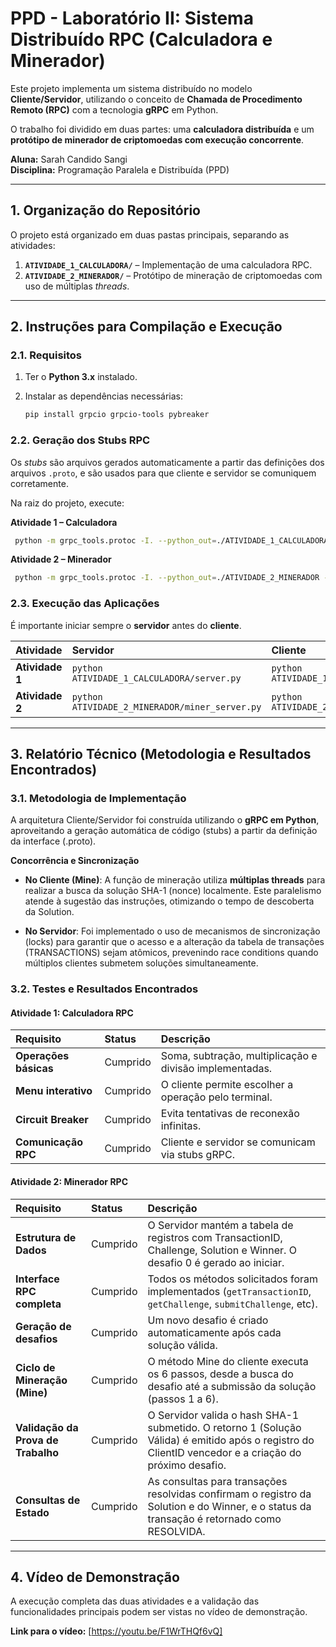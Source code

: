 # PPD - Laboratório II: Sistema Distribuído RPC (Calculadora e Minerador)

Este projeto implementa um sistema distribuído no modelo **Cliente/Servidor**, utilizando o conceito de **Chamada de Procedimento Remoto (RPC)** com a tecnologia **gRPC** em Python.  

O trabalho foi dividido em duas partes: uma **calculadora distribuída** e um **protótipo de minerador de criptomoedas com execução concorrente**.

**Aluna:** Sarah Candido Sangi  
**Disciplina:** Programação Paralela e Distribuída (PPD)

---

## 1. Organização do Repositório

O projeto está organizado em duas pastas principais, separando as atividades:

1. **`ATIVIDADE_1_CALCULADORA/`** – Implementação de uma calculadora RPC.  
2. **`ATIVIDADE_2_MINERADOR/`** – Protótipo de mineração de criptomoedas com uso de múltiplas *threads*.

---

## 2. Instruções para Compilação e Execução

### 2.1. Requisitos

1. Ter o **Python 3.x** instalado.  
2. Instalar as dependências necessárias:
      
    ```bash
    pip install grpcio grpcio-tools pybreaker
    ```

### 2.2. Geração dos Stubs RPC

Os *stubs* são arquivos gerados automaticamente a partir das definições dos arquivos `.proto`, e são usados para que cliente e servidor se comuniquem corretamente.

Na raiz do projeto, execute:

**Atividade 1 – Calculadora**
   
   ```bash
    python -m grpc_tools.protoc -I. --python_out=./ATIVIDADE_1_CALCULADORA --grpc_python_out=./ATIVIDADE_1_CALCULADORA ATIVIDADE_1_CALCULADORA/grpcCalc.proto
   ```
    
**Atividade 2 – Minerador**

   ```bash
    python -m grpc_tools.protoc -I. --python_out=./ATIVIDADE_2_MINERADOR --grpc_python_out=./ATIVIDADE_2_MINERADOR ATIVIDADE_2_MINERADOR/miner.proto
   ```

### 2.3. Execução das Aplicações

É importante iniciar sempre o **servidor** antes do **cliente**.

| Atividade | Servidor | Cliente |
|:-----------|:----------|:----------|
| **Atividade 1** | `python ATIVIDADE_1_CALCULADORA/server.py` | `python ATIVIDADE_1_CALCULADORA/client.py` |
| **Atividade 2** | `python ATIVIDADE_2_MINERADOR/miner_server.py` | `python ATIVIDADE_2_MINERADOR/miner_client.py` |

---

## 3. Relatório Técnico (Metodologia e Resultados Encontrados)

### 3.1. Metodologia de Implementação

A arquitetura Cliente/Servidor foi construída utilizando o **gRPC em Python**, aproveitando a geração automática de código (stubs) a partir da definição da interface (.proto).

**Concorrência e Sincronização**

 - **No Cliente (Mine)**: A função de mineração utiliza **múltiplas threads** para realizar a busca da solução SHA-1 (nonce) localmente. Este paralelismo atende à sugestão das instruções, otimizando o tempo de descoberta da Solution.

 - **No Servidor**: Foi implementado o uso de mecanismos de sincronização (locks) para garantir que o acesso e a alteração da tabela de transações (TRANSACTIONS) sejam atômicos, prevenindo race conditions quando múltiplos clientes submetem soluções simultaneamente.

### 3.2. Testes e Resultados Encontrados

#### Atividade 1: Calculadora RPC

| Requisito | Status | Descrição |
|:-----------|:--------|:-----------|
| **Operações básicas** | Cumprido | Soma, subtração, multiplicação e divisão implementadas.|
| **Menu interativo** | Cumprido | O cliente permite escolher a operação pelo terminal. |
| **Circuit Breaker** | Cumprido | Evita tentativas de reconexão infinitas. |
| **Comunicação RPC** | Cumprido | Cliente e servidor se comunicam via stubs gRPC. |

#### Atividade 2: Minerador RPC

| Requisito | Status | Descrição |
|:-----------|:--------|:-----------|
| **Estrutura de Dados** | Cumprido | O Servidor mantém a tabela de registros com TransactionID, Challenge, Solution e Winner. O desafio 0 é gerado ao iniciar. |
| **Interface RPC completa** | Cumprido | Todos os métodos solicitados foram implementados (`getTransactionID`, `getChallenge`, `submitChallenge`, etc). |
| **Geração de desafios** | Cumprido | Um novo desafio é criado automaticamente após cada solução válida. |
| **Ciclo de Mineração (Mine)** | Cumprido |O método Mine do cliente executa os 6 passos, desde a busca do desafio até a submissão da solução (passos 1 a 6). |
| **Validação da Prova de Trabalho** | Cumprido | O Servidor valida o hash SHA-1 submetido. O retorno 1 (Solução Válida) é emitido após o registro do ClientID vencedor e a criação do próximo desafio. |
| **Consultas de Estado** | Cumprido | As consultas para transações resolvidas confirmam o registro da Solution e do Winner, e o status da transação é retornado como RESOLVIDA. |

---

## 4. Vídeo de Demonstração

A execução completa das duas atividades e a validação das funcionalidades principais podem ser vistas no vídeo de demonstração.

**Link para o vídeo:** [https://youtu.be/F1WrTHQf6vQ]

